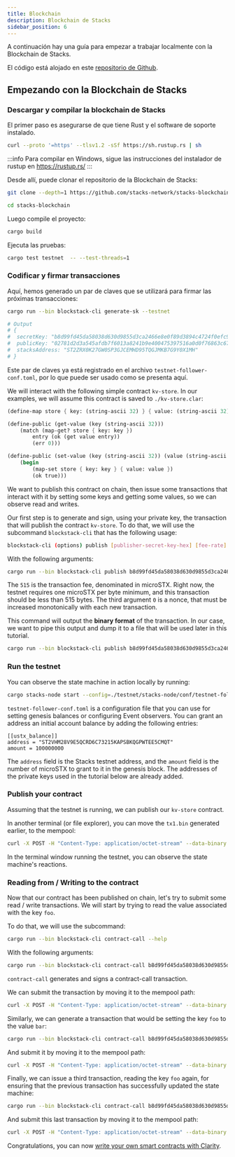 ```yaml
---
title: Blockchain
description: Blockchain de Stacks
sidebar_position: 6
---
```


A continuación hay una guía para empezar a trabajar localmente con la Blockchain de Stacks.

El código está alojado en este [repositorio de Github](https://github.com/stacks-network/stacks-blockchain).

## Empezando con la Blockchain de Stacks

### Descargar y compilar la blockchain de Stacks

El primer paso es asegurarse de que tiene Rust y el software de soporte instalado.

```bash
curl --proto '=https' --tlsv1.2 -sSf https://sh.rustup.rs | sh
```

:::info
Para compilar en Windows, sigue las instrucciones del instalador de rustup en https://rustup.rs/
:::

Desde allí, puede clonar el repositorio de la Blockchain de Stacks:

```bash
git clone --depth=1 https://github.com/stacks-network/stacks-blockchain.git

cd stacks-blockchain
```

Luego compile el proyecto:

```bash
cargo build
```

Ejecuta las pruebas:

```bash
cargo test testnet  -- --test-threads=1
```

### Codificar y firmar transacciones

Aquí, hemos generado un par de claves que se utilizará para firmar las próximas transacciones:

```bash
cargo run --bin blockstack-cli generate-sk --testnet

# Output
# {
#  secretKey: "b8d99fd45da58038d630d9855d3ca2466e8e0f89d3894c4724f0efc9ff4b51f001",
#  publicKey: "02781d2d3a545afdb7f6013a8241b9e400475397516a0d0f76863c6742210539b5",
#  stacksAddress: "ST2ZRX0K27GW0SP3GJCEMHD95TQGJMKB7G9Y0X1MH"
# }
```

Este par de claves ya está registrado en el archivo `testnet-follower-conf.toml`, por lo que puede ser usado como se presenta aquí.

We will interact with the following simple contract `kv-store`. In our examples, we will assume this contract is saved to `./kv-store.clar`:

```scheme
(define-map store { key: (string-ascii 32) } { value: (string-ascii 32) })

(define-public (get-value (key (string-ascii 32)))
    (match (map-get? store { key: key })
        entry (ok (get value entry))
        (err 0)))

(define-public (set-value (key (string-ascii 32)) (value (string-ascii 32)))
    (begin
        (map-set store { key: key } { value: value })
        (ok true)))
```

We want to publish this contract on chain, then issue some transactions that interact with it by setting some keys and getting some values, so we can observe read and writes.

Our first step is to generate and sign, using your private key, the transaction that will publish the contract `kv-store`. To do that, we will use the subcommand `blockstack-cli` that has the following usage:

```bash
blockstack-cli (options) publish [publisher-secret-key-hex] [fee-rate] [nonce] [contract-name] [file-name.clar]
```

With the following arguments:

```bash
cargo run --bin blockstack-cli publish b8d99fd45da58038d630d9855d3ca2466e8e0f89d3894c4724f0efc9ff4b51f001 515 0 kv-store ./kv-store.clar --testnet
```

The `515` is the transaction fee, denominated in microSTX. Right now, the testnet requires one microSTX per byte minimum, and this transaction should be less than 515 bytes. The third argument `0` is a nonce, that must be increased monotonically with each new transaction.

This command will output the **binary format** of the transaction. In our case, we want to pipe this output and dump it to a file that will be used later in this tutorial.

```bash
cargo run --bin blockstack-cli publish b8d99fd45da58038d630d9855d3ca2466e8e0f89d3894c4724f0efc9ff4b51f001 515 0 kv-store ./kv-store.clar --testnet | xxd -r -p > tx1.bin
```

### Run the testnet

You can observe the state machine in action locally by running:

```bash
cargo stacks-node start --config=./testnet/stacks-node/conf/testnet-follower-conf.toml
```

`testnet-follower-conf.toml` is a configuration file that you can use for setting genesis balances or configuring Event observers. You can grant an address an initial account balance by adding the following entries:

```
[[ustx_balance]]
address = "ST2VHM28V9E5QCRD6C73215KAPSBKQGPWTEE5CMQT"
amount = 100000000
```

The `address` field is the Stacks testnet address, and the `amount` field is the number of microSTX to grant to it in the genesis block. The addresses of the private keys used in the tutorial below are already added.

### Publish your contract

Assuming that the testnet is running, we can publish our `kv-store` contract.

In another terminal (or file explorer), you can move the `tx1.bin` generated earlier, to the mempool:

```bash
curl -X POST -H "Content-Type: application/octet-stream" --data-binary @./tx1.bin http://localhost:20443/v2/transactions
```

In the terminal window running the testnet, you can observe the state machine's reactions.

### Reading from / Writing to the contract

Now that our contract has been published on chain, let's try to submit some read / write transactions. We will start by trying to read the value associated with the key `foo`.

To do that, we will use the subcommand:

```bash
cargo run --bin blockstack-cli contract-call --help
```

With the following arguments:

```bash
cargo run --bin blockstack-cli contract-call b8d99fd45da58038d630d9855d3ca2466e8e0f89d3894c4724f0efc9ff4b51f001 500 1 ST2ZRX0K27GW0SP3GJCEMHD95TQGJMKB7G9Y0X1MH kv-store get-value -e \"foo\" --testnet | xxd -r -p > tx2.bin
```

`contract-call` generates and signs a contract-call transaction.

We can submit the transaction by moving it to the mempool path:

```bash
curl -X POST -H "Content-Type: application/octet-stream" --data-binary @./tx2.bin http://localhost:20443/v2/transactions
```

Similarly, we can generate a transaction that would be setting the key `foo` to the value `bar`:

```bash
cargo run --bin blockstack-cli contract-call b8d99fd45da58038d630d9855d3ca2466e8e0f89d3894c4724f0efc9ff4b51f001 500 2 ST2ZRX0K27GW0SP3GJCEMHD95TQGJMKB7G9Y0X1MH kv-store set-value -e \"foo\" -e \"bar\" --testnet | xxd -r -p > tx3.bin
```

And submit it by moving it to the mempool path:

```bash
curl -X POST -H "Content-Type: application/octet-stream" --data-binary @./tx3.bin http://localhost:20443/v2/transactions
```

Finally, we can issue a third transaction, reading the key `foo` again, for ensuring that the previous transaction has successfully updated the state machine:

```bash
cargo run --bin blockstack-cli contract-call b8d99fd45da58038d630d9855d3ca2466e8e0f89d3894c4724f0efc9ff4b51f001 500 3 ST2ZRX0K27GW0SP3GJCEMHD95TQGJMKB7G9Y0X1MH kv-store get-value -e \"foo\" --testnet | xxd -r -p > tx4.bin
```

And submit this last transaction by moving it to the mempool path:

```bash
curl -X POST -H "Content-Type: application/octet-stream" --data-binary @./tx4.bin http://localhost:20443/v2/transactions
```

Congratulations, you can now [write your own smart contracts with Clarity](write-smart-contracts/).
